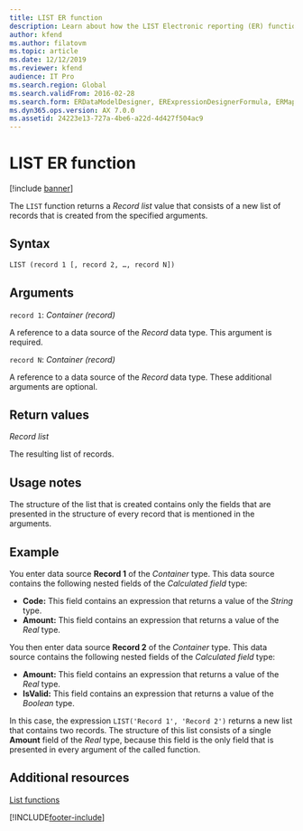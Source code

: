 ```yaml
---
title: LIST ER function
description: Learn about how the LIST Electronic reporting (ER) function is used, including syntax strings, arguments, return values, usage notes, and examples.
author: kfend
ms.author: filatovm
ms.topic: article
ms.date: 12/12/2019
ms.reviewer: kfend
audience: IT Pro
ms.search.region: Global
ms.search.validFrom: 2016-02-28
ms.search.form: ERDataModelDesigner, ERExpressionDesignerFormula, ERMappedFormatDesigner, ERModelMappingDesigner
ms.dyn365.ops.version: AX 7.0.0
ms.assetid: 24223e13-727a-4be6-a22d-4d427f504ac9
---
```


# LIST ER function

[!include [banner](../includes/banner.md)]

The `LIST` function returns a *Record list* value that consists of a new list of records that is created from the specified arguments.

## Syntax

```vb
LIST (record 1 [, record 2, …, record N])
```

## Arguments

`record 1`: *Container (record)*

A reference to a data source of the *Record* data type. This argument is required.

`record N`: *Container (record)*

A reference to a data source of the *Record* data type. These additional arguments are optional.

## Return values

*Record list*

The resulting list of records.

## Usage notes

The structure of the list that is created contains only the fields that are presented in the structure of every record that is mentioned in the arguments.

## Example

You enter data source **Record 1** of the *Container* type. This data source contains the following nested fields of the *Calculated field* type:

- **Code:** This field contains an expression that returns a value of the *String* type.
- **Amount:** This field contains an expression that returns a value of the *Real* type.

You then enter data source **Record 2** of the *Container* type. This data source contains the following nested fields of the *Calculated field* type:

- **Amount:** This field contains an expression that returns a value of the *Real* type.
- **IsValid:** This field contains an expression that returns a value of the *Boolean* type.

In this case, the expression `LIST('Record 1', 'Record 2')` returns a new list that contains two records. The structure of this list consists of a single **Amount** field of the *Real* type, because this field is the only field that is presented in every argument of the called function.

## Additional resources

[List functions](er-functions-category-list.md)


[!INCLUDE[footer-include](../../../includes/footer-banner.md)]
